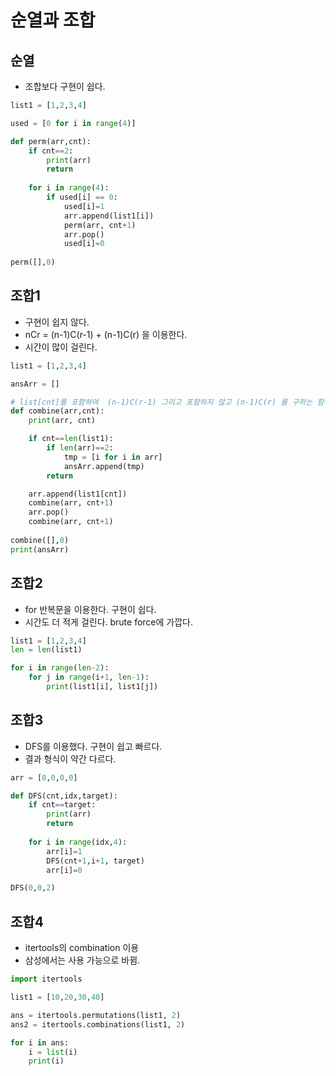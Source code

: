 
# 순열과 조합

## 순열

- 조합보다 구현이 쉽다.

```python
list1 = [1,2,3,4]

used = [0 for i in range(4)]

def perm(arr,cnt):
    if cnt==2:
        print(arr)
        return
        
    for i in range(4):
        if used[i] == 0:
            used[i]=1
            arr.append(list1[i])
            perm(arr, cnt+1)
            arr.pop()
            used[i]=0
    
perm([],0)
```

## 조합1

- 구현이 쉽지 않다.
- nCr = (n-1)C(r-1) + (n-1)C(r) 을 이용한다.
- 시간이 많이 걸린다.

```python
list1 = [1,2,3,4]

ansArr = []

# list[cnt]를 포함하여  (n-1)C(r-1) 그리고 포함하지 않고 (n-1)C(r) 를 구하는 함수
def combine(arr,cnt):
    print(arr, cnt)

    if cnt==len(list1):
        if len(arr)==2:
            tmp = [i for i in arr]
            ansArr.append(tmp)
        return

    arr.append(list1[cnt])
    combine(arr, cnt+1)
    arr.pop()
    combine(arr, cnt+1)
    
combine([],0)
print(ansArr)
```

## 조합2

- for 반복문을 이용한다. 구현이 쉽다.
- 시간도 더 적게 걸린다. brute force에 가깝다.

```python
list1 = [1,2,3,4]
len = len(list1)

for i in range(len-2):
    for j in range(i+1, len-1):
        print(list1[i], list1[j])
```

## 조합3

- DFS를 이용했다. 구현이 쉽고 빠르다.
- 결과 형식이 약간 다르다.

```python
arr = [0,0,0,0]

def DFS(cnt,idx,target):
    if cnt==target:
        print(arr)
        return
    
    for i in range(idx,4):
        arr[i]=1
        DFS(cnt+1,i+1, target)
        arr[i]=0

DFS(0,0,2)
```

## 조합4

- itertools의 combination 이용
- 삼성에서는 사용 가능으로 바뀜.
```python
import itertools

list1 = [10,20,30,40]

ans = itertools.permutations(list1, 2)
ans2 = itertools.combinations(list1, 2)

for i in ans:
    i = list(i)
    print(i)
```